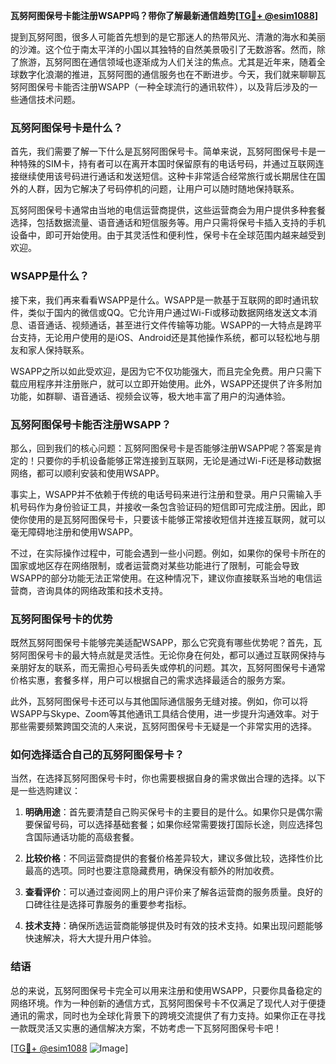 **瓦努阿图保号卡能注册WSAPP吗？带你了解最新通信趋势[[TG💪+ @esim1088](https://t.me/s/esim1088)]**

提到瓦努阿图，很多人可能首先想到的是它那迷人的热带风光、清澈的海水和美丽的沙滩。这个位于南太平洋的小国以其独特的自然美景吸引了无数游客。然而，除了旅游，瓦努阿图在通信领域也逐渐成为人们关注的焦点。尤其是近年来，随着全球数字化浪潮的推进，瓦努阿图的通信服务也在不断进步。今天，我们就来聊聊瓦努阿图保号卡能否注册WSAPP（一种全球流行的通讯软件），以及背后涉及的一些通信技术问题。

### 瓦努阿图保号卡是什么？

首先，我们需要了解一下什么是瓦努阿图保号卡。简单来说，瓦努阿图保号卡是一种特殊的SIM卡，持有者可以在离开本国时保留原有的电话号码，并通过互联网连接继续使用该号码进行通话和发送短信。这种卡非常适合经常旅行或长期居住在国外的人群，因为它解决了号码停机的问题，让用户可以随时随地保持联系。

瓦努阿图保号卡通常由当地的电信运营商提供，这些运营商会为用户提供多种套餐选择，包括数据流量、语音通话和短信服务等。用户只需将保号卡插入支持的手机设备中，即可开始使用。由于其灵活性和便利性，保号卡在全球范围内越来越受到欢迎。

### WSAPP是什么？

接下来，我们再来看看WSAPP是什么。WSAPP是一款基于互联网的即时通讯软件，类似于国内的微信或QQ。它允许用户通过Wi-Fi或移动数据网络发送文本消息、语音通话、视频通话，甚至进行文件传输等功能。WSAPP的一大特点是跨平台支持，无论用户使用的是iOS、Android还是其他操作系统，都可以轻松地与朋友和家人保持联系。

WSAPP之所以如此受欢迎，是因为它不仅功能强大，而且完全免费。用户只需下载应用程序并注册账户，就可以立即开始使用。此外，WSAPP还提供了许多附加功能，如群聊、语音通话、视频会议等，极大地丰富了用户的沟通体验。

### 瓦努阿图保号卡能否注册WSAPP？

那么，回到我们的核心问题：瓦努阿图保号卡是否能够注册WSAPP呢？答案是肯定的！只要你的手机设备能够正常连接到互联网，无论是通过Wi-Fi还是移动数据网络，都可以顺利安装和使用WSAPP。

事实上，WSAPP并不依赖于传统的电话号码来进行注册和登录。用户只需输入手机号码作为身份验证工具，并接收一条包含验证码的短信即可完成注册。因此，即使你使用的是瓦努阿图保号卡，只要该卡能够正常接收短信并连接互联网，就可以毫无障碍地注册和使用WSAPP。

不过，在实际操作过程中，可能会遇到一些小问题。例如，如果你的保号卡所在的国家或地区存在网络限制，或者运营商对某些功能进行了限制，可能会导致WSAPP的部分功能无法正常使用。在这种情况下，建议你直接联系当地的电信运营商，咨询具体的网络政策和技术支持。

### 瓦努阿图保号卡的优势

既然瓦努阿图保号卡能够完美适配WSAPP，那么它究竟有哪些优势呢？首先，瓦努阿图保号卡的最大特点就是灵活性。无论你身在何处，都可以通过互联网保持与亲朋好友的联系，而无需担心号码丢失或停机的问题。其次，瓦努阿图保号卡通常价格实惠，套餐多样，用户可以根据自己的需求选择最适合的服务方案。

此外，瓦努阿图保号卡还可以与其他国际通信服务无缝对接。例如，你可以将WSAPP与Skype、Zoom等其他通讯工具结合使用，进一步提升沟通效率。对于那些需要频繁跨国交流的人来说，瓦努阿图保号卡无疑是一个非常实用的选择。

### 如何选择适合自己的瓦努阿图保号卡？

当然，在选择瓦努阿图保号卡时，你也需要根据自身的需求做出合理的选择。以下是一些选购建议：

1. **明确用途**：首先要清楚自己购买保号卡的主要目的是什么。如果你只是偶尔需要保留号码，可以选择基础套餐；如果你经常需要拨打国际长途，则应选择包含国际通话功能的高级套餐。
   
2. **比较价格**：不同运营商提供的套餐价格差异较大，建议多做比较，选择性价比最高的选项。同时也要注意隐藏费用，确保没有额外的附加收费。

3. **查看评价**：可以通过查阅网上的用户评价来了解各运营商的服务质量。良好的口碑往往是选择可靠服务的重要参考指标。

4. **技术支持**：确保所选运营商能够提供及时有效的技术支持。如果出现问题能够快速解决，将大大提升用户体验。

### 结语

总的来说，瓦努阿图保号卡完全可以用来注册和使用WSAPP，只要你具备稳定的网络环境。作为一种创新的通信方式，瓦努阿图保号卡不仅满足了现代人对于便捷通讯的需求，同时也为全球化背景下的跨境交流提供了有力支持。如果你正在寻找一款既灵活又实惠的通信解决方案，不妨考虑一下瓦努阿图保号卡吧！

[[TG💪+ @esim1088](https://t.me/s/esim1088) ![Image](https://i.postimg.cc/4NQfJmqS/Snipaste-2025-05-13-00-14-12.png)]